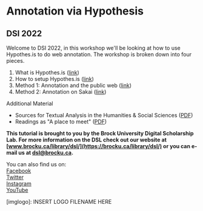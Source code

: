 
# Annotation via Hypothesis

## DSI 2022

Welcome to DSI 2022, in this workshop we'll be looking at how to use Hypothes.is to do web annotation. The workshop is broken down into four pieces.

1. What is Hypothes.is ([link](01_what.md))
2. How to setup Hypothes.is ([link](02_setup.md))
3. Method 1: Annotation and the public web ([link](03_method_1.md))
4. Method 2: Annotation on Sakai ([link](04_method_2.md))

Additional Material
- Sources for Textual Analysis in the Humanities & Social Sciences ([PDF](sources.pdf))
- Readings as "A place to meet" ([PDF](Reading_as_a_place.pdf))

**This tutorial is brought to you by the Brock University Digital Scholarship Lab.  For more information on the DSL check out our website at [www.brocku.ca/library/dsl/](https://brocku.ca/library/dsl/) or you can e-mail us at dsl@brocku.ca.**  

You can also find us on:  
[Facebook](https://www.facebook.com/Brock-University-Digital-Scholarship-Lab-349407235866792/)  
[Twitter](https://twitter.com/brock_dsl)  
[Instagram](https://www.instagram.com/brock_dsl/?hl=en)  
[YouTube](https://www.youtube.com/channel/UC2eEqPkDo-1N3qilxv-N_1g/featured?view_as=subscriber)










<!--- Please use reference style images so that it is easier to update pictures later --->

[imglogo]: INSERT LOGO FILENAME HERE
